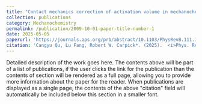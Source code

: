 ```yaml
---
title: "Contact mechanics correction of activation volume in mechanochemistry"
collection: publications
category: Mechanochemistry
permalink: /publication/2009-10-01-paper-title-number-1
date: 2025-05-05
paperurl: 'https://journals.aps.org/prb/abstract/10.1103/PhysRevB.111.195405'
citation: 'Cangyu Qu, Lu Fang, Robert W. Carpick*. (2025).  <i>Phys. Rev. B</i>. 12113(1311).'
---
```

Detailed description of the work goes here. The contents above will be part of a list of publications, if the user clicks the link for the publication than the contents of section will be rendered as a full page, allowing you to provide more information about the paper for the reader. When publications are displayed as a single page, the contents of the above "citation" field will automatically be included below this section in a smaller font.
